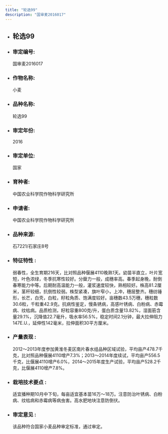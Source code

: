 ```yaml
---
title: "轮选99"
description: "国审麦2016017"
---
```

* ## 轮选99
* ###  审定编号:  
   国审麦2016017

*  ### 作物名称:  
   小麦

*   ###  品种名称: 
    轮选99

*   ### 审定年份: 
    2016

*   ### 审定单位:  
    国家

*   ### 育种者:  
    中国农业科学院作物科学研究所

*   ### 申请者:  
    中国农业科学院作物科学研究所

*   ### 品种来源:  
    石7221/石家庄8号

*   ### 特征特性 : 
    弱春性，全生育期216天，比对照品种偃展4110晚熟1天。幼苗半直立，叶片宽短，叶色浓绿，冬季抗寒性较好。分蘖力一般，成穗率高。春季起身晚，耐倒春寒能力中等。后期耐高温能力一般，灌浆速度较快，熟相较好。株高81.2厘米，茎秆较细，抗倒性较弱。株型紧凑，旗叶窄小，上冲，穗层整齐。穗纺锤形，长芒，白壳，白粒，籽粒角质、饱满度较好。亩穗数43.5万穗，穗粒数30.6粒，千粒重42.9克。抗病性鉴定，慢条锈病，高感叶锈病、白粉病、赤霉病、纹枯病。品质检测，籽粒容重800克/升，蛋白质含量13.82%，湿面筋含量29.1%，沉降值22.7毫升，吸水率56.5%，稳定时间2.1分钟，最大拉伸阻力147E.U.，延伸性142毫米，拉伸面积30平方厘米。

*   ### 产量表现 : 
    2012～2013年度参加黄淮冬麦区南片春水组品种区域试验，平均亩产478.7千克，比对照品种偃展4110增产7.3%；2013～2014年度续试，平均亩产556.5千克，比偃展4110增产6.0%，2014～2015年度生产试验，平均亩产528.2千克，比偃展4110增产7.8%。

*   ### 栽培技术要点 : 
    适宜播种期10月中下旬，每亩适宜基本苗16万～18万。注意防治叶锈病、白粉病、纹枯病和赤霉病等病虫害。高水肥地块注意防倒伏。

*   ### 审定意见 : 
    该品种符合国家小麦品种审定标准，通过审定。
